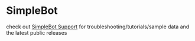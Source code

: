 # SimpleBot
check out [SimpleBot Support](https://github.com/mr-highball/simplebot-support) for troubleshooting/tutorials/sample data and the latest public releases